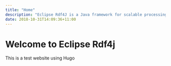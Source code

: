 ```yaml
---
title: "Home"
description: "Eclipse Rdf4J is a Java framework for scalable processing of RDF."
date: 2018-10-31T14:09:36+11:00
---
```


# Welcome to Eclipse Rdf4j

This is a test website using Hugo
